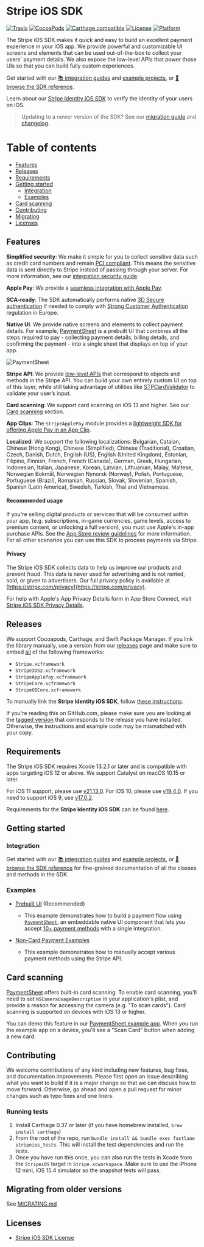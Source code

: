 # Stripe iOS SDK

[![Travis](https://img.shields.io/travis/stripe/stripe-ios/master.svg?style=flat)](https://travis-ci.org/stripe/stripe-ios)
[![CocoaPods](https://img.shields.io/cocoapods/v/Stripe.svg?style=flat)](http://cocoapods.org/?q=author%3Astripe%20name%3Astripe)
[![Carthage compatible](https://img.shields.io/badge/Carthage-compatible-4BC51D.svg?style=flat)](https://github.com/Carthage/Carthage)
[![License](https://img.shields.io/cocoapods/l/Stripe.svg?style=flat)](https://github.com/stripe/stripe-ios/blob/master/LICENSE)
[![Platform](https://img.shields.io/cocoapods/p/Stripe.svg?style=flat)](https://github.com/stripe/stripe-ios#)

The Stripe iOS SDK makes it quick and easy to build an excellent payment experience in your iOS app. We provide powerful and customizable UI screens and elements that can be used out-of-the-box to collect your users' payment details. We also expose the low-level APIs that power those UIs so that you can build fully custom experiences.

Get started with our [📚 integration guides](https://stripe.com/docs/payments/accept-a-payment?platform=ios) and [example projects](#examples), or [📘 browse the SDK reference](https://stripe.dev/stripe-ios/docs/index.html).

Learn about our [Stripe Identity iOS SDK](StripeIdentity/README.md) to verify the identity of your users on iOS.

> Updating to a newer version of the SDK? See our [migration guide](https://github.com/stripe/stripe-ios/blob/master/MIGRATING.md) and [changelog](https://github.com/stripe/stripe-ios/blob/master/CHANGELOG.md).

Table of contents
=================

<!--ts-->
   * [Features](#features)
   * [Releases](#releases)
   * [Requirements](#requirements)
   * [Getting started](#getting-started)
      * [Integration](#integration)
      * [Examples](#examples)
   * [Card scanning](#card-scanning)
   * [Contributing](#contributing)
   * [Migrating](#migrating-from-older-versions)
   * [Licenses](#licenses)

<!--te-->

## Features

**Simplified security**: We make it simple for you to collect sensitive data such as credit card numbers and remain [PCI compliant](https://stripe.com/docs/security#pci-dss-guidelines). This means the sensitive data is sent directly to Stripe instead of passing through your server. For more information, see our [integration security guide](https://stripe.com/docs/security).

**Apple Pay**: We provide a [seamless integration with Apple Pay](https://stripe.com/docs/apple-pay).

**SCA-ready**: The SDK automatically performs native [3D Secure authentication](https://stripe.com/docs/payments/3d-secure) if needed to comply with [Strong Customer Authentication](https://stripe.com/docs/strong-customer-authentication) regulation in Europe.

**Native UI**: We provide native screens and elements to collect payment details. For example, [PaymentSheet](https://stripe.com/docs/payments/accept-a-payment?platform=ios) is a prebuilt UI that combines all the steps required to pay - collecting payment details, billing details, and confirming the payment - into a single sheet that displays on top of your app.

<img src="https://user-images.githubusercontent.com/89988962/153276097-9b3369a0-e732-45c4-96ec-ff9d48ad0fb6.png" alt="PaymentSheet" align="center"/>

**Stripe API**: We provide [low-level APIs](https://stripe.dev/stripe-ios/docs/Classes/STPAPIClient.html) that correspond to objects and methods in the Stripe API. You can build your own entirely custom UI on top of this layer, while still taking advantage of utilities like [STPCardValidator](https://stripe.dev/stripe-ios/docs/Classes/STPCardValidator.html) to validate your user’s input.

**Card scanning**: We support card scanning on iOS 13 and higher. See our [Card scanning](#card-scanning) section.

**App Clips**: The `StripeApplePay` module provides a [lightweight SDK for offering Apple Pay in an App Clip](https://stripe.com/docs/apple-pay#app-clips).

**Localized**: We support the following localizations: Bulgarian, Catalan, Chinese (Hong Kong), Chinese (Simplified), Chinese (Traditional), Croatian, Czech, Danish, Dutch, English (US), English (United Kingdom), Estonian, Filipino, Finnish, French, French (Canada), German, Greek, Hungarian, Indonesian, Italian, Japanese, Korean, Latvian, Lithuanian, Malay, Maltese, Norwegian Bokmål, Norwegian Nynorsk (Norway), Polish, Portuguese, Portuguese (Brazil), Romanian, Russian, Slovak, Slovenian, Spanish, Spanish (Latin America), Swedish, Turkish, Thai and Vietnamese.

#### Recommended usage

If you're selling digital products or services that will be consumed within your app, (e.g. subscriptions, in-game currencies, game levels, access to premium content, or unlocking a full version), you must use Apple's in-app purchase APIs. See the [App Store review guidelines](https://developer.apple.com/app-store/review/guidelines/#payments) for more information. For all other scenarios you can use this SDK to process payments via Stripe.

#### Privacy

The Stripe iOS SDK collects data to help us improve our products and prevent fraud. This data is never used for advertising and is not rented, sold, or given to advertisers. Our full privacy policy is available at [https://stripe.com/privacy](https://stripe.com/privacy).

For help with Apple's App Privacy Details form in App Store Connect, visit [Stripe iOS SDK Privacy Details](https://support.stripe.com/questions/stripe-ios-sdk-privacy-details).

## Releases

We support Cocoapods, Carthage, and Swift Package Manager. If you link the library manually, use a version from our [releases](https://github.com/stripe/stripe-ios/releases) page and make sure to embed <ins>all</ins> of the following frameworks:
- `Stripe.xcframework`
- `Stripe3DS2.xcframework`
- `StripeApplePay.xcframework`
- `StripeCore.xcframework`
- `StripeUICore.xcframework`

To manually link the **Stripe Identity iOS SDK**, follow [these instructions](StripeIdentity/README.md#manual-linking).

If you're reading this on GitHub.com, please make sure you are looking at the [tagged version](https://github.com/stripe/stripe-ios/tags) that corresponds to the release you have installed. Otherwise, the instructions and example code may be mismatched with your copy.

## Requirements

The Stripe iOS SDK requires Xcode 13.2.1 or later and is compatible with apps targeting iOS 12 or above. We support Catalyst on macOS 10.15 or later.

For iOS 11 support, please use [v21.13.0](https://github.com/stripe/stripe-ios/tree/v21.13.0). For iOS 10, please use [v19.4.0](https://github.com/stripe/stripe-ios/tree/v19.4.0). If you need to support iOS 9, use [v17.0.2](https://github.com/stripe/stripe-ios/tree/v17.0.2).

Requirements for the **Stripe Identity iOS SDK** can be found [here](StripeIdentity/README.md#requirements).

## Getting started

### Integration

Get started with our [📚 integration guides](https://stripe.com/docs/payments/accept-a-payment?platform=ios) and [example projects](/Example), or [📘 browse the SDK reference](https://stripe.dev/stripe-ios/docs/index.html) for fine-grained documentation of all the classes and methods in the SDK.

### Examples

- [Prebuilt UI](Example/PaymentSheet%20Example) (Recommended)
  - This example demonstrates how to build a payment flow using [`PaymentSheet`](https://stripe.com/docs/payments/accept-a-payment?platform=ios), an embeddable native UI component that lets you accept [10+ payment methods](https://stripe.com/docs/payments/payment-methods/integration-options#payment-method-product-support) with a single integration.

- [Non-Card Payment Examples](Example/Non-Card%20Payment%20Examples)
  - This example demonstrates how to manually accept various payment methods using the Stripe API.

## Card scanning

[PaymentSheet](https://stripe.com/docs/payments/accept-a-payment?platform=ios) offers built-in card scanning. To enable card scanning, you'll need to set `NSCameraUsageDescription` in your application's plist, and provide a reason for accessing the camera (e.g. "To scan cards"). Card scanning is supported on devices with iOS 13 or higher.

You can demo this feature in our [PaymentSheet example app](Example/PaymentSheet%20Example). When you run the example app on a device, you'll see a "Scan Card" button when adding a new card.

## Contributing

We welcome contributions of any kind including new features, bug fixes, and documentation improvements. Please first open an issue describing what you want to build if it is a major change so that we can discuss how to move forward. Otherwise, go ahead and open a pull request for minor changes such as typo fixes and one liners.

### Running tests

1. Install Carthage 0.37 or later (if you have homebrew installed, `brew install carthage`)
2. From the root of the repo, run `bundle install && bundle exec fastlane stripeios_tests`. This will install the test dependencies and run the tests.
3. Once you have run this once, you can also run the tests in Xcode from the `StripeiOS` target in `Stripe.xcworkspace`. Make sure to use the iPhone 12 mini, iOS 15.4 simulator so the snapshot tests will pass.

## Migrating from older versions

See [MIGRATING.md](https://github.com/stripe/stripe-ios/blob/master/MIGRATING.md)

## Licenses

- [Stripe iOS SDK License](LICENSE)
